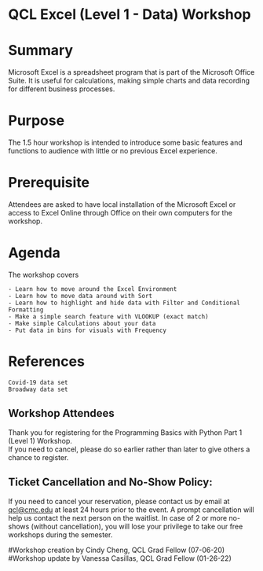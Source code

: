 # QCL Excel (Level 1 - Data) Workshop <br>

# **Summary** <br>

Microsoft Excel is a spreadsheet program that is part of the Microsoft Office Suite. It is useful for calculations, making simple charts and data recording for different business processes.

# **Purpose** <br>
The 1.5 hour workshop is intended to introduce some basic features and functions to audience with little or no previous Excel experience.

# **Prerequisite** <br>
Attendees are asked to have local installation of the Microsoft Excel or access to Excel Online through Office on their own computers for the workshop.  

# **Agenda** <br>
The workshop covers

    - Learn how to move around the Excel Environment   
    - Learn how to move data around with Sort  
    - Learn how to highlight and hide data with Filter and Conditional Formatting  
    - Make a simple search feature with VLOOKUP (exact match)  
    - Make simple Calculations about your data  
    - Put data in bins for visuals with Frequency  

# **References** <br>

    Covid-19 data set  
    Broadway data set

## Workshop Attendees
Thank you for registering for the Programming Basics with Python Part 1 (Level 1) Workshop.  
If you need to cancel, please do so earlier rather than later to give others a chance to register.

## Ticket Cancellation and No-Show Policy:
If you need to cancel your reservation, please contact us by email at qcl@cmc.edu at least 24 hours prior to the event. A prompt cancellation will help us contact the next person on the waitlist. In case of 2 or more no-shows (without cancellation), you will lose your privilege to take our free workshops during the semester.

#Workshop creation by Cindy Cheng, QCL Grad Fellow (07-06-20) <br>
#Workshop update by Vanessa Casillas, QCL Grad Fellow (01-26-22)

